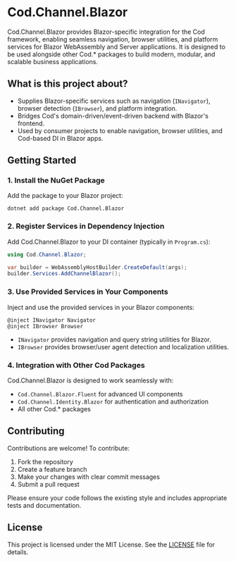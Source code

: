 # Cod.Channel.Blazor

Cod.Channel.Blazor provides Blazor-specific integration for the Cod framework, enabling seamless navigation, browser utilities, and platform services for Blazor WebAssembly and Server applications. It is designed to be used alongside other Cod.* packages to build modern, modular, and scalable business applications.

## What is this project about?
- Supplies Blazor-specific services such as navigation (`INavigator`), browser detection (`IBrowser`), and platform integration.
- Bridges Cod's domain-driven/event-driven backend with Blazor's frontend.
- Used by consumer projects to enable navigation, browser utilities, and Cod-based DI in Blazor apps.

## Getting Started

### 1. Install the NuGet Package
Add the package to your Blazor project:

```
dotnet add package Cod.Channel.Blazor
```

### 2. Register Services in Dependency Injection
Add Cod.Channel.Blazor to your DI container (typically in `Program.cs`):

```csharp
using Cod.Channel.Blazor;

var builder = WebAssemblyHostBuilder.CreateDefault(args);
builder.Services.AddChannelBlazor();
```

### 3. Use Provided Services in Your Components
Inject and use the provided services in your Blazor components:

```razor
@inject INavigator Navigator
@inject IBrowser Browser
```

- `INavigator` provides navigation and query string utilities for Blazor.
- `IBrowser` provides browser/user agent detection and localization utilities.

### 4. Integration with Other Cod Packages
Cod.Channel.Blazor is designed to work seamlessly with:
- `Cod.Channel.Blazor.Fluent` for advanced UI components
- `Cod.Channel.Identity.Blazor` for authentication and authorization
- All other Cod.* packages

## Contributing

Contributions are welcome! To contribute:
1. Fork the repository
2. Create a feature branch
3. Make your changes with clear commit messages
4. Submit a pull request

Please ensure your code follows the existing style and includes appropriate tests and documentation.

## License

This project is licensed under the MIT License. See the [LICENSE](LICENSE) file for details.

